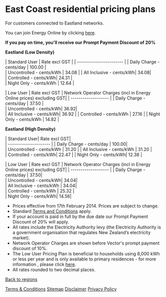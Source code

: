 # East Coast residential pricing plans
For customers connected to Eastland networks.


You can join Energy Online by clicking [here](http://www.energyonline.co.nz/Default.aspx?tabid=98).

**If you pay on time, you'll receive our Prompt Payment Discount of 20%**



**Eastland (Low Density)**

| Standard User	| Rate excl GST	| 
| ----------------------- | 
| Daily Charge - cents/day	| 100.00	|  
| Uncontrolled - cents/kWh	| 34.08	| 
| All Inclusive - cents/kWh| 	34.08| 	
| Controlled - cents/kWh| 	24.31	|  
| Night Only - cents/kWh	| 12.64	|
 

| Low User	| Rate excl GST	| Network Operator Charges (incl in Energy Online prices) excluding GST| 
| ------------------- | 
| Daily Charge - cents/day	| 37.50	|  
| Uncontrolled - cents/kWh| 	36.92| 	 
| All Inclusive - cents/kWh| 	36.92	| 
| Controlled - cents/kWh	| 27.16	| 
| Night Only - cents/kWh	| 14.82	| 
 

**Eastland (High Density)**

| Standard User| 	Rate excl GST| 	
| --------------------- | 
| Daily Charge - cents/day	| 100.00| 	 
| Uncontrolled - cents/kWh	| 31.20	| 
| All Inclusive - cents/kWh	| 31.20	|  
| Controlled - cents/kWh| 	22.47	| 
| Night Only - cents/kWh| 	12.38	|  
 

| Low User	| Rate excl GST	| Network Operator Charges (incl in Energy Online prices) excluding GST| 
| ------------------- | 
| Daily Charge - cents/day	| 37.50| 	 
| Uncontrolled - cents/kWh| 	34.04|  
| All Inclusive - cents/kWh	| 34.04| 	
| Controlled - cents/kWh	| 25.32	|  
| Night Only - cents/kWh| 	14.56|

- Prices effective from 17th February 2014. Prices are subject to change.
- Standard [Terms and Conditions](http://www.energyonline.co.nz/Default.aspx?tabid=169) apply.
- If your account is paid in full by the due date our Prompt Payment Discount of 20% will apply.
- All rates include the Electricity Authority levy (the Electricity Authority is a government organisation that regulates New Zealand’s electricity market).
- Network Operator Charges are shown before Vector's prompt payment discount of 10%.
- The Low User Pricing Plan is beneficial to households using 8,000 kWh or less per year and is only available to primary residences - for more information , please click [here](http://www.energyonline.co.nz/Default.aspx?tabid=148).
- All rates rounded to two decimal places.


[Back to regions](http://www.energyonline.co.nz/residential/pricing_plans/residential_electricity_pricing_plans)

[Terms & Conditions](http://www.energyonline.co.nz/terms)
[Sitemap](http://www.energyonline.co.nz/home/site_map)
[Disclaimer](http://www.energyonline.co.nz/home/site_map/disclaimer)
[Privacy Policy](http://www.energyonline.co.nz/home/site_map/privacy_policy)

